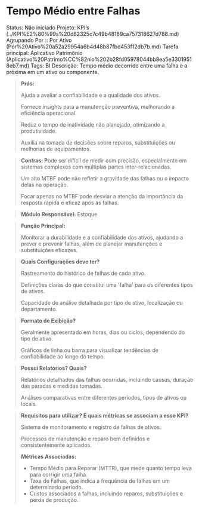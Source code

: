 # Tempo Médio entre Falhas

Status: Não iniciado
Projeto: KPI’s (../KPI%E2%80%99s%20d82325c7c49b48189ca757318627d788.md)
Agrupando Por :: Por Ativo (Por%20Ativo%20a52a29954a6b4d48b87fbd453f12db7b.md)
Tarefa principal: Aplicativo Patrimônio (Aplicativo%20Patrimo%CC%82nio%202b28fd05978044bb8ea5e33019518eb7.md)
Tags: BI
Descrição: Tempo médio decorrido entre uma falha e a próxima em um ativo ou componente.

> **Prós:**
> 
> 
> Ajuda a avaliar a confiabilidade e a qualidade dos ativos.
> 
> Fornece insights para a manutenção preventiva, melhorando a eficiência operacional.
> 
> Reduz o tempo de inatividade não planejado, otimizando a produtividade.
> 
> Auxilia na tomada de decisões sobre reparos, substituições ou melhorias de equipamentos.
> 

> **Contras:
P**ode ser difícil de medir com precisão, especialmente em sistemas complexos com múltiplas partes inter-relacionadas.
> 
> 
> Um alto MTBF pode não refletir a gravidade das falhas ou o impacto delas na operação.
> 
> Focar apenas no MTBF pode desviar a atenção da importância da resposta rápida e eficaz após as falhas.
> 

> **Módulo Responsável:**
Estoque
> 

> **Função Principal:**
> 
> 
> Monitorar a durabilidade e a confiabilidade dos ativos, ajudando a prever e prevenir falhas, além de planejar manutenções e substituições eficazes.
> 

> **Quais Configurações deve ter?**
> 
> 
> Rastreamento do histórico de falhas de cada ativo.
> 
> Definições claras do que constitui uma 'falha' para os diferentes tipos de ativos.
> 
> Capacidade de análise detalhada por tipo de ativo, localização ou departamento.
> 

> **Formato de Exibição?**
> 
> 
> Geralmente apresentado em horas, dias ou ciclos, dependendo do tipo de ativo.
> 
> Gráficos de linha ou barra para visualizar tendências de confiabilidade ao longo do tempo.
> 

> **Possuí Relatórios? Quais?**
> 
> 
> Relatórios detalhados das falhas ocorridas, incluindo causas, duração das paradas e medidas tomadas.
> 
> Análises comparativas entre diferentes períodos, tipos de ativos ou locais.
> 

> **Requisitos para utilizar? E quais métricas se associam a esse KPI?**
> 
> 
> Sistema de monitoramento e registro de falhas de ativos.
> 
> Processos de manutenção e reparo bem definidos e consistentemente aplicados.
> 
> **Métricas Associadas:**
> 
> - Tempo Médio para Reparar (MTTR), que mede quanto tempo leva para corrigir uma falha.
> - Taxa de Falhas, que indica a frequência de falhas em um determinado período.
> - Custos associados a falhas, incluindo reparos, substituições e perda de produção.